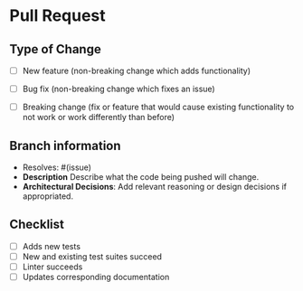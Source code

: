 # Pull Request

## Type of Change

- [ ] New feature (non-breaking change which adds functionality)
- [ ] Bug fix (non-breaking change which fixes an issue)
- [ ] Breaking change (fix or feature that would cause existing functionality to not work or work differently than before)


## Branch information

* Resolves: #(issue)
* **Description** Describe what the code being pushed will change.
* **Architectural Decisions**: Add relevant reasoning or design decisions if appropriated.

## Checklist

* [ ] Adds new tests
* [ ] New and existing test suites succeed
* [ ] Linter succeeds
* [ ] Updates corresponding documentation
